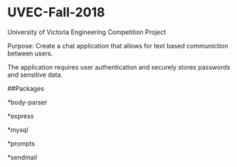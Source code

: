 # UVEC-Fall-2018
University of Victoria Engineering Competition Project

Purpose: Create a chat application that allows for text based communiction between users.

The application requires user authentication and securely stores passwords and sensitive data.

##Packages

*body-parser 

*express

*mysql

*prompts

*sendmail

